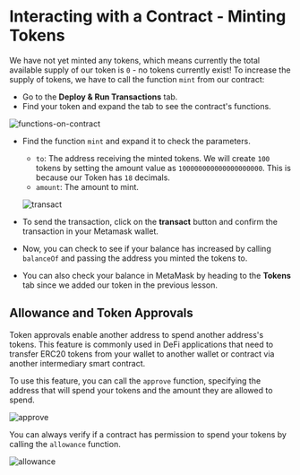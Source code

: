 # Interacting with a Contract - Minting Tokens

We have not yet minted any tokens, which means currently the total available supply of our token is `0` - no tokens currently exist! To increase the supply of tokens, we have to call the function `mint` from our contract:

- Go to the **Deploy & Run Transactions** tab.
- Find your token and expand the tab to see the contract's functions.

![functions-on-contract](../assets/functions-on-contract.png)

- Find the function `mint` and expand it to check the parameters.
    - `to`: The address receiving the minted tokens. We will create `100` tokens by setting the amount value as `100000000000000000000`. This is because our Token has `18` decimals. 
    - `amount`: The amount to mint.

    ![transact](../assets/transact.png)

- To send the transaction, click on the **transact** button and confirm the transaction in your Metamask wallet.
- Now, you can check to see if your balance has increased by calling `balanceOf` and passing the address you minted the tokens to.
- You can also check your balance in MetaMask by heading to the **Tokens** tab since we added our token in the previous lesson.

## Allowance and Token Approvals

Token approvals enable another address to spend another address's tokens. This feature is commonly used in DeFi applications that need to transfer ERC20 tokens from your wallet to another wallet or contract via another intermediary smart contract.

To use this feature, you can call the `approve` function, specifying the address that will spend your tokens and the amount they are allowed to spend. 

![approve](../assets/approve.png)

You can always verify if a contract has permission to spend your tokens by calling the `allowance` function.

![allowance](../assets/allowance.png)

